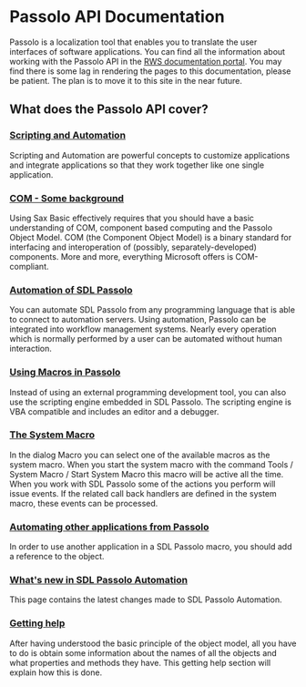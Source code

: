 # Passolo API Documentation #
Passolo is a localization tool that enables you to translate the user interfaces of software applications. You can find all the information about working with the Passolo API in the [RWS documentation portal](https://docs.rws.com/881527/453416/sdl-passolo-automation/about-sdl-passolo-automation). You may find there is some lag in rendering the pages to this documentation, please be patient. The plan is to move it to this site in the near future.
## What does the Passolo API cover? ##
### [Scripting and Automation](https://docs.rws.com/881527/453429/sdl-passolo-automation/scripting-and-automation) ###
Scripting and Automation are powerful concepts to customize applications and integrate applications so that they work together like one single application.
### [COM - Some background](https://docs.rws.com/881527/453434/sdl-passolo-automation/com-some-background) ###
Using Sax Basic effectively requires that you should have a basic understanding of COM, component based computing and the Passolo Object Model. COM (the Component Object Model) is a binary standard for interfacing and interoperation of (possibly, separately-developed) components. More and more, everything Microsoft offers is COM-compliant.
### [Automation of SDL Passolo](https://docs.rws.com/881527/580722/sdl-passolo-automation/automation-of-sdl-passolo) ###
You can automate SDL Passolo from any programming language that is able to connect to automation servers. Using automation, Passolo can be integrated into workflow management systems. Nearly every operation which is normally performed by a user can be automated without human interaction.
### [Using Macros in Passolo](https://docs.rws.com/881527/453450/sdl-passolo-automation/using-macros-in-passolo) ###
Instead of using an external programming development tool, you can also use the scripting engine embedded in SDL Passolo. The scripting engine is VBA compatible and includes an editor and a debugger.
### [The System Macro](https://docs.rws.com/881527/453473/sdl-passolo-automation/the-system-macro) ###
In the dialog Macro you can select one of the available macros as the system macro. When you start the system macro with the command Tools / System Macro / Start System Macro this macro will be active all the time. When you work with SDL Passolo some of the actions you perform will issue events. If the related call back handlers are defined in the system macro, these events can be processed.
### [Automating other applications from Passolo](https://docs.rws.com/881527/453478/sdl-passolo-automation/automating-other-applications-from-passolo) ###
In order to use another application in a SDL Passolo macro, you should add a reference to the object.
### [What's new in SDL Passolo Automation](https://docs.rws.com/881527/453487/sdl-passolo-automation/what-s-new-in-sdl-passolo-automation) ###
This page contains the latest changes made to SDL Passolo Automation.
### [Getting help](https://docs.rws.com/881527/453496/sdl-passolo-automation/getting-help) ###
After having understood the basic principle of the object model, all you have to do is obtain some information about the names of all the objects and what properties and methods they have. This getting help section will explain how this is done.
